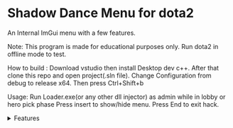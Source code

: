 # Shadow Dance Menu for dota2

An Internal ImGui menu with a few features. 

Note:
This program is made for educational purposes only. Run dota2 in offline mode to test.

How to build :
Download vstudio then install Desktop dev c++.
After that clone this repo and open project(.sln file).
Change Configuration from debug to release x64.
Then press Ctrl+Shift+b 

Usage:
Run Loader.exe(or any other dll injector) as admin while in lobby or hero pick phase
Press insert to show/hide menu.
Press End to exit hack.

<details>

<summary>Features</summary>
 
- Display overlay if visible by enemy team(hero,creeps,towers etc..) it functions similarly to Shadow Dance Passive(Slark ulti)
 
- Draw blink dagger range
 
- Change camera distance
 
- Change weather
 
- Remove fog
 
- Show Particles on map
 
![alt text](https://github.com/SK68-ph/Shadow-Dance-Menu/blob/master/demo.png?raw=true)
 </details>
